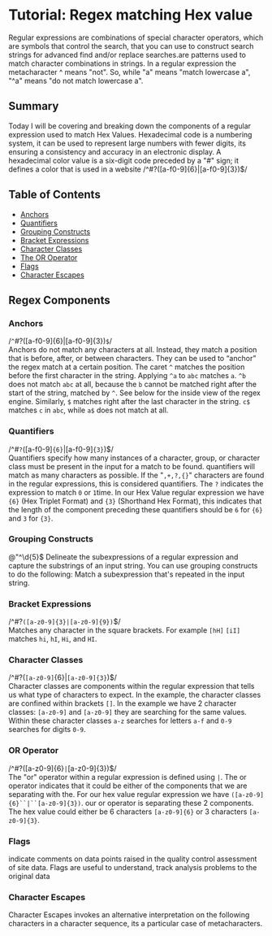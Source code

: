 # Tutorial: Regex matching Hex value

Regular expressions are combinations of special character operators, which are symbols that control the search, that you can use to construct search strings for advanced find and/or replace searches.are patterns used to match character combinations in strings. In a regular expression the metacharacter ^ means "not". So, while "a" means "match lowercase a", "^a" means "do not match lowercase a".

## Summary
Today I will be covering and breaking down the components of a regular expression used to match Hex Values. Hexadecimal code is a numbering system, it can be used to represent large numbers with fewer digits, its ensuring a consistency and accuracy in an electronic display. A hexadecimal color value is a six-digit code preceded by a "#" sign; it defines a color that is used in a website 
/^#?([a-f0-9]{6}|[a-f0-9]{3})$/

## Table of Contents

- [Anchors](#anchors)
- [Quantifiers](#quantifiers)
- [Grouping Constructs](#grouping-constructs)
- [Bracket Expressions](#bracket-expressions)
- [Character Classes](#character-classes)
- [The OR Operator](#the-or-operator)
- [Flags](#flags)
- [Character Escapes](#character-escapes)



## Regex Components

### Anchors

/`^`#?([a-f0-9]{6}|[a-f0-9]{3})`$`/  
Anchors do not match any characters at all. Instead, they match a position that is before, after, or between characters. They can be used to “anchor” the regex match at a certain position. The caret `^` matches the position before the first character in the string. Applying `^a` to `abc` matches `a`. `^b` does not match `abc` at all, because the `b` cannot be matched right after the start of the string, matched by `^`. See below for the inside view of the regex engine.
Similarly, `$` matches right after the last character in the string. `c$` matches `c` in `abc`, while `a$` does not match at all.


### Quantifiers

/^#`?`([a-f0-9]`{6}`|[a-f0-9]`{3}`)$/   
Quantifiers specify how many instances of a character, group, or character class must be present in the input for a match to be found.  quantifiers will match as many characters as possible. If the "`,+,?,{}`" characters are found in the regular expressions, this is considered quantifiers. The `?` indicates the expression to match `0` or `1`time. In our Hex Value regular expression we have `{6}` (Hex Triplet Format) and `{3}` (Shorthand Hex Format), this indicates that the length of the component preceding these quantifiers should be `6` for `{6}` and `3` for `{3}`.


### Grouping Constructs
@"^\d{5}$
Delineate the subexpressions of a regular expression and capture the substrings of an input string. You can use grouping constructs to do the following: Match a subexpression that's repeated in the input string.


### Bracket Expressions

/^#?`([a-z0-9]{3}|[a-z0-9]{9})`$/  
Matches any character in the square brackets. For example 	`[hH]` `[iI]` matches `hi`, `hI`, `Hi`, and `HI`.

### Character Classes

/^#?(`[a-z0-9]`{6}|`[a-z0-9]{3}`)$/  
Character classes are components within the regular expression that tells us what type of characters to expect. In the example, the character classes are confined within brackets `[]`. In the example we have 2 character classes: `[a-z0-9]` and `[a-z0-9]` they are searching for the same values. Within these character classes `a-z` searches for letters `a-f` and `0-9` searches for digits `0-9`.


### OR Operator

/^#?([a-z0-9]{6}`|`[a-z0-9]{3})$/  
The "or" operator within a regular expression is defined using `|`. The or operator indicates that it could be either of the components that we are separating with the. For our hex value regular expression we have `([a-z0-9]{6}``|``[a-z0-9]{3})`. our or operator is separating these 2 components. The hex value could either be 6 characters `[a-z0-9]{6}` or 3 characters `[a-z0-9]{3}`.

### Flags
indicate comments on data points raised in the quality control assessment of site data. Flags are useful to understand, track analysis problems to the original data

### Character Escapes
Character Escapes invokes an alternative interpretation on the following characters in a character sequence, its a particular case of metacharacters.